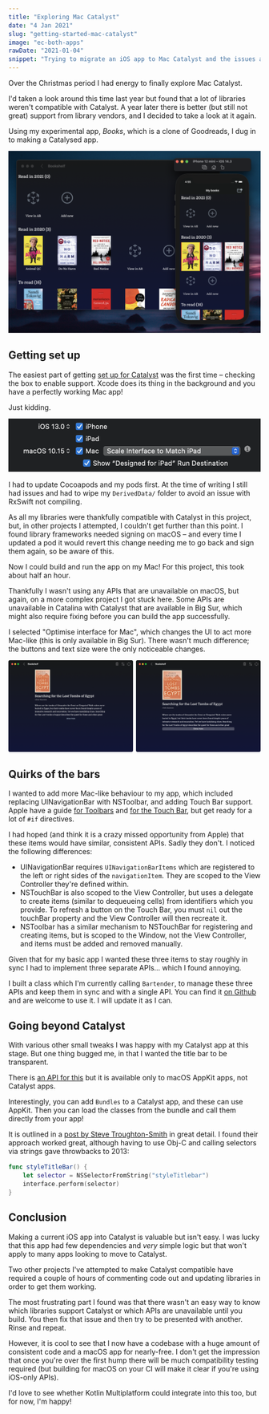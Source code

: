 ```yaml
---
title: "Exploring Mac Catalyst"
date: "4 Jan 2021"
slug: "getting-started-mac-catalyst"
image: "ec-both-apps"
rawDate: "2021-01-04"
snippet: "Trying to migrate an iOS app to Mac Catalyst and the issues and benefits along with it."
---
```


Over the Christmas period I had energy to finally explore Mac Catalyst. 

I'd taken a look around this time last year but found that a lot of libraries weren't compatible with Catalyst. A year later there is better (but still not great) support from library vendors, and I decided to take a look at it again.

Using my experimental app, *Books*, which is a clone of Goodreads, I dug in to making a Catalysed app.

![A screenshot of both the iOS and Mac Catalyst versions of Books](ec-both-apps.png)

## Getting set up

The easiest part of getting [set up for Catalyst](https://developer.apple.com/documentation/xcode/creating_a_mac_version_of_your_ipad_app) was the first time – checking the box to enable support. Xcode does its thing in the background and you have a perfectly working Mac app! 

Just kidding.  

![The checkbox to add mac support to an existing app](ec-checkbox.png)  

I had to update Cocoapods and my pods first. At the time of writing I still had issues and had to wipe my `DerivedData/` folder to avoid an issue with RxSwift not compiling.

As all my libraries were thankfully compatible with Catalyst in this project, but, in other projects I attempted, I couldn't get further than this point. I found library frameworks needed signing on macOS – and every time I updated a pod it would revert this change needing me to go back and sign them again, so be aware of this.

Now I could build and run the app on my Mac! For this project, this took about half an hour. 

Thankfully I wasn't using any APIs that are unavailable on macOS, but again, on a more complex project I got stuck here. Some APIs are unavailable in Catalina with Catalyst that are available in Big Sur, which might also require fixing before you can build the app successfully.

I selected "Optimise interface for Mac", which changes the UI to act more Mac-like (this is only available in Big Sur). There wasn't much difference; the buttons and text size were the only noticeable changes.

![Comparing the app when it was optimised for Mac vs iPad](ec-ios-vs-mac.png)

## Quirks of the bars

I wanted to add more Mac-like behaviour to my app, which included replacing UINavigationBar with NSToolbar, and adding Touch Bar support. Apple have a guide [for Toolbars](https://developer.apple.com/tutorials/mac-catalyst/adding-a-toolbar) and [for the Touch Bar](https://developer.apple.com/tutorials/mac-catalyst/supporting-the-touch-bar), but get ready for a lot of `#if` directives.

I had hoped (and think it is a crazy missed opportunity from Apple) that these items would have similar, consistent APIs. Sadly they don't. I noticed the following differences:

- UINavigationBar requires `UINavigationBarItems` which are registered to the left or right sides of the `navigationItem`. They are scoped to the View Controller they're defined within.
- NSTouchBar is also scoped to the View Controller, but uses a delegate to create items (similar to dequeueing cells) from identifiers which you provide. To refresh a button on the Touch Bar, you must `nil` out the touchBar property and the View Controller will then recreate it.
- NSToolbar has a similar mechanism to NSTouchBar for registering and creating items, but is scoped to the Window, not the View Controller, and items must be added and removed manually.

Given that for my basic app I wanted these three items to stay roughly in sync I had to implement three separate APIs... which I found annoying. 

I built a class which I'm currently calling `Bartender`, to manage these three APIs and keep them in sync and with a single API. You can find it [on Github](https://github.com/amlcurran/Bartender/blob/main/Bartender.swift) and are welcome to use it. I will update it as I can.

## Going beyond Catalyst

With various other small tweaks I was happy with my Catalyst app at this stage. But one thing bugged me, in that I wanted the title bar to be transparent.

There is [an API for this](https://lukakerr.github.io/swift/nswindow-styles#11-transparent-toolbar-without-seperator) but it is available only to macOS AppKit apps, not Catalyst apps.

Interestingly, you can add `Bundles` to a Catalyst app, and these can use AppKit. Then you can load the classes from the bundle and call them directly from your app! 

It is outlined in a [post by Steve Troughton-Smith](https://www.highcaffeinecontent.com/blog/20190607-Beyond-the-Checkbox-with-Catalyst-and-AppKit) in great detail. I found their approach worked great, although having to use Obj-C and calling selectors via strings gave throwbacks to 2013:

```swift
func styleTitleBar() {
    let selector = NSSelectorFromString("styleTitlebar")
    interface.perform(selector)
}
```

## Conclusion

Making a current iOS app into Catalyst is valuable but isn't easy. I was lucky that this app had few dependencies and *very* simple logic but that won't apply to many apps looking to move to Catalyst. 

Two other projects I've attempted to make Catalyst compatible have required a couple of hours of commenting code out and updating libraries in order to get them working. 

The most frustrating part I found was that there wasn't an easy way to know which libraries support Catalyst or which APIs are unavailable until you build. You then fix that issue and then try to be presented with another. Rinse and repeat.

However, it is cool to see that I now have a codebase with a huge amount of consistent code and a macOS app for nearly-free. I don't get the impression that once you're over the first hump there will be much compatibility testing required (but building for macOS on your CI will make it clear if you're using iOS-only APIs).

I'd love to see whether Kotlin Multiplatform could integrate into this too, but for now, I'm happy!

